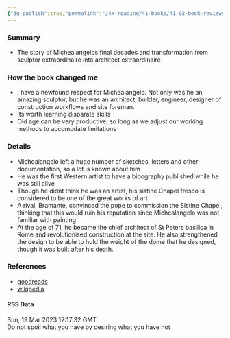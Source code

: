```yaml
---
{"dg-publish":true,"permalink":"/4x-reading/41-books/41-02-book-reviews/michealangelo-gods-architect-william-wallace/","title":"Michealangelo - Gods Architect - William Wallace","created":"2023-03-19T11:49:28.000+03:00","updated":"2024-02-14T20:17:40.730+03:00"}
---
```



### Summary
- The story of Michealangelos final decades and transformation from sculptor extraordinaire into architect extraordinaire

### How the book changed me
- I have a newfound respect for Michealangelo. Not only was he an amazing sculptor, but he was an architect, builder, engineer, designer of construction workflows and site foreman.
- Its worth learning disparate skills
- Old age can be very productive, so long as we adjust our working methods to accomodate limitations

### Details
- Michealangelo left a huge number of sketches, letters and other documentation, so a lot is known about him
- He was the first Western artist to have a bioography published while he was still alive
- Though he didnt think he was an artist, his sistine Chapel fresco is considered to be one of the great works of art
- A rival, Bramante, convinced the pope to commission the Sistine Chapel, thinking that this would ruin his reputation since Michealangelo was not familiar with painting
- At the age of 71, he became the chief architect of St Peters basilica in Rome and revolutionised construction at the site. He also strengthened the design to be able to hold the weight of the dome that he designed, though it was built after his death.

### References
- [goodreads](https://www.goodreads.com/book/show/44526057-michelangelo-god-s-architect)
- [wikipedia](https://en.wikipedia.org/wiki/Michelangelo)

#### RSS Data
<div class='date'>Sun, 19 Mar 2023 12:17:32 GMT</div>
<div class='description'> Do not spoil what you have by desiring what you have not</div>


